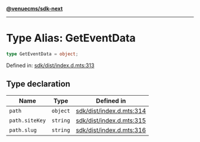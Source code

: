 [**@venuecms/sdk-next**](../Index.md)

***

# Type Alias: GetEventData

```ts
type GetEventData = object;
```

Defined in: [sdk/dist/index.d.mts:313](https://github.com/venuecms/sdk/blob/0048e875fedcd11f329f993e4088b84401af4036/packages/sdk/dist/index.d.mts#L313)

## Type declaration

| Name | Type | Defined in |
| ------ | ------ | ------ |
| <a id="path"></a> `path` | `object` | [sdk/dist/index.d.mts:314](https://github.com/venuecms/sdk/blob/0048e875fedcd11f329f993e4088b84401af4036/packages/sdk/dist/index.d.mts#L314) |
| `path.siteKey` | `string` | [sdk/dist/index.d.mts:315](https://github.com/venuecms/sdk/blob/0048e875fedcd11f329f993e4088b84401af4036/packages/sdk/dist/index.d.mts#L315) |
| `path.slug` | `string` | [sdk/dist/index.d.mts:316](https://github.com/venuecms/sdk/blob/0048e875fedcd11f329f993e4088b84401af4036/packages/sdk/dist/index.d.mts#L316) |
